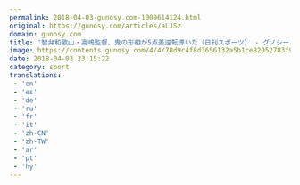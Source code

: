 ```yaml
---
permalink: 2018-04-03-gunosy.com-1009614124.html
original: https://gunosy.com/articles/aLJSz
domain: gunosy.com
title: '智弁和歌山・高嶋監督、鬼の形相が5点差逆転導いた（日刊スポーツ） - グノシー'
image: https://contents.gunosy.com/4/4/78d9c4f8d3656132a5b1ce82052783f9_content.jpg
date: 2018-04-03 23:15:22
category: sport
translations: 
 - 'en'
 - 'es'
 - 'de'
 - 'ru'
 - 'fr'
 - 'it'
 - 'zh-CN'
 - 'zh-TW'
 - 'ar'
 - 'pt'
 - 'hy'
---
```


